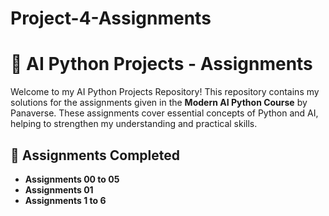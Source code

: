 # Project-4-Assignments


# 🚀 AI Python Projects - Assignments 

Welcome to my AI Python Projects Repository! This repository contains my solutions for the assignments given in the **Modern AI Python Course** by Panaverse. These assignments cover essential concepts of Python and AI, helping to strengthen my understanding and practical skills.



## 📝 **Assignments Completed**
- **Assignments 00 to 05**   
- **Assignments 01**  
- **Assignments 1 to 6** 

